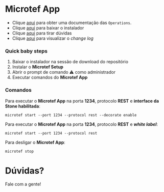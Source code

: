 # Microtef App

* Clique [aqui](https://stone-pagamentos.gitbooks.io/microtef-service-documentation/content/) para obter uma documentação das `Operations`.
* Clique [aqui](https://github.com/stone-pagamentos/microtef-app/releases/tag/0.0.3) para baixar o instalador
* Clique [aqui](https://github.com/stone-pagamentos/microtef-app/issues) para tirar dúvidas
* Clique [aqui](https://github.com/stone-pagamentos/microtef-app/blob/master/CHANGELOG.md) para visualizar o _change log_

### Quick baby steps

1. Baixar o instalador na sessão de download do repositório
2. Instalar o **Microtef Setup**
2. Abrir o prompt de comando :warning: como administrador
4. Executar comandos do **Microtef App**

### Comandos

Para executar o **Microtef App** na porta **1234**, protocolo **REST** e **interface da Stone habilitada**:

```
microtef start --port 1234 --protocol rest --decorate enable  
``` 

Para executar o **Microtef App** na porta **1234**, protocolo **REST** e **_white label_**:

```
microtef start --port 1234 --protocol rest  
``` 

Para desligar o **Microtef App**:

```
microtef stop  
``` 

# Dúvidas?

Fale com a gente!